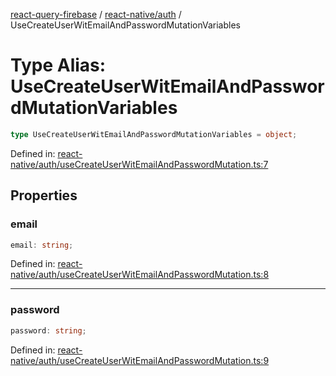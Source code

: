 [react-query-firebase](../../../modules.md) / [react-native/auth](../index.md) / UseCreateUserWitEmailAndPasswordMutationVariables

# Type Alias: UseCreateUserWitEmailAndPasswordMutationVariables

```ts
type UseCreateUserWitEmailAndPasswordMutationVariables = object;
```

Defined in: [react-native/auth/useCreateUserWitEmailAndPasswordMutation.ts:7](https://github.com/vpishuk/react-query-firebase/blob/10e2945f75363a784c3dfc0e90b9f7a489dcc848/react-native/auth/useCreateUserWitEmailAndPasswordMutation.ts#L7)

## Properties

### email

```ts
email: string;
```

Defined in: [react-native/auth/useCreateUserWitEmailAndPasswordMutation.ts:8](https://github.com/vpishuk/react-query-firebase/blob/10e2945f75363a784c3dfc0e90b9f7a489dcc848/react-native/auth/useCreateUserWitEmailAndPasswordMutation.ts#L8)

***

### password

```ts
password: string;
```

Defined in: [react-native/auth/useCreateUserWitEmailAndPasswordMutation.ts:9](https://github.com/vpishuk/react-query-firebase/blob/10e2945f75363a784c3dfc0e90b9f7a489dcc848/react-native/auth/useCreateUserWitEmailAndPasswordMutation.ts#L9)
